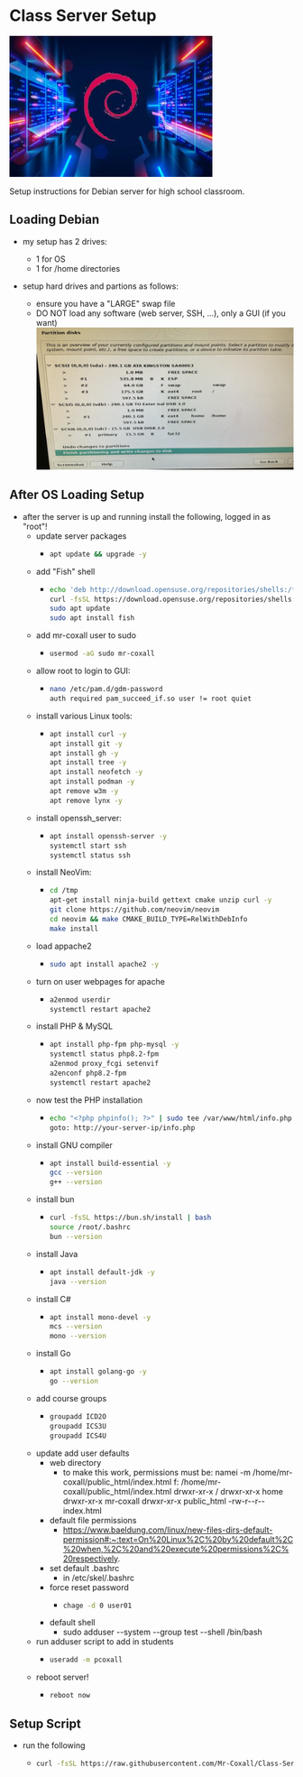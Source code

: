 # Class Server Setup

![Deban Server image](./images/debian%20_server.jpg)

Setup instructions for Debian server for high school classroom.

## Loading Debian

- my setup has 2 drives:
  - 1 for OS
  - 1 for /home directories

- setup hard drives and partions as follows:
  - ensure you have a "LARGE" swap file
  - DO NOT load any software (web server, SSH, ...), only a GUI (if you want)
![Debian Server Partition setup](./images/Debian_drive_partion_setup.jpg)

## After OS Loading Setup

- after the server is up and running install the following, logged in as "root"!
  - update server packages
    - ```sh
      apt update && upgrade -y
      ```
  - add "Fish" shell
    - ```sh
      echo 'deb http://download.opensuse.org/repositories/shells:/fish:/release:/3/Debian_12/ /' | sudo tee /etc/apt/sources.list.d/shells:fish:release:3.list
      curl -fsSL https://download.opensuse.org/repositories/shells:fish:release:3/Debian_12/Release.key | gpg --dearmor | sudo tee /etc/apt/trusted.gpg.d/shells_fish_release_3.gpg > /dev/null
      sudo apt update
      sudo apt install fish
      ```
  - add mr-coxall user to sudo
    - ```sh
      usermod -aG sudo mr-coxall
      ```
  - allow root to login to GUI:
    - ```sh
      nano /etc/pam.d/gdm-password
      auth required pam_succeed_if.so user != root quiet
      ```
  - install various Linux tools:
    - ```sh
      apt install curl -y
      apt install git -y
      apt install gh -y
      apt install tree -y
      apt install neofetch -y
      apt install podman -y
      apt remove w3m -y
      apt remove lynx -y
      ```
  - install openssh_server:
    - ```sh
      apt install openssh-server -y
      systemctl start ssh
      systemctl status ssh
      ```
  - install NeoVim:
    - ```sh
      cd /tmp
      apt-get install ninja-build gettext cmake unzip curl -y
      git clone https://github.com/neovim/neovim
      cd neovim && make CMAKE_BUILD_TYPE=RelWithDebInfo
      make install
      ```
  - load appache2
    - ```sh
      sudo apt install apache2 -y
      ```
  - turn on user webpages for apache
    - ```sh
      a2enmod userdir
      systemctl restart apache2
      ```
  - install PHP & MySQL
    - ```sh
      apt install php-fpm php-mysql -y
      systemctl status php8.2-fpm
      a2enmod proxy_fcgi setenvif
      a2enconf php8.2-fpm
      systemctl restart apache2
      ```
  - now test the PHP installation
    - ```sh
      echo "<?php phpinfo(); ?>" | sudo tee /var/www/html/info.php
      goto: http://your-server-ip/info.php
      ```
  - install GNU compiler
    - ```sh
      apt install build-essential -y
      gcc --version
      g++ --version
      ```
  - install bun
    - ```sh
      curl -fsSL https://bun.sh/install | bash
      source /root/.bashrc
      bun --version
      ```
  - install Java
    - ```sh
      apt install default-jdk -y
      java --version
      ```
  - install C#
    - ```sh
      apt install mono-devel -y
      mcs --version
      mono --version
      ```
  - install Go
    - ```sh
      apt install golang-go -y
      go --version
      ```
  - add course groups
    - ```sh
      groupadd ICD2O
      groupadd ICS3U
      groupadd ICS4U
      ```
  - update add user defaults
    - web directory
      - to make this work, permissions must be:
        namei -m /home/mr-coxall/public_html/index.html 
          f: /home/mr-coxall/public_html/index.html
          drwxr-xr-x /
          drwxr-xr-x home
          drwxr-xr-x mr-coxall
          drwxr-xr-x public_html
          -rw-r--r-- index.html
    - default file permissions
      - https://www.baeldung.com/linux/new-files-dirs-default-permission#:~:text=On%20Linux%2C%20by%20default%2C%20when,%2C%20and%20execute%20permissions%2C%20respectively.
    - set default .bashrc
      - in /etc/skel/.bashrc
    - force reset password
      - ```sh
        chage -d 0 user01
        ```
    - default shell
      - sudo adduser --system --group test --shell /bin/bash
  - run adduser script to add in students
    - ```sh
      useradd -m pcoxall
      ```
  - reboot server!
    - ```sh
      reboot now
      ```

## Setup Script

- run the following
  - ```sh
    curl -fsSL https://raw.githubusercontent.com/Mr-Coxall/Class-Server-Setup/main/setup.sh | bash
    ```
